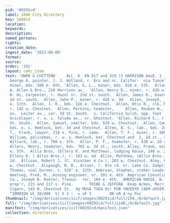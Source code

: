```yaml
---
pid: '00291cd'
label: 1880 City Directory
key: 1880cd
location: 
keywords: 
description: 
named_persons: 
rights: 
creation_date: 
ingest_date: '2023-08-09'
format: 
source: 
order: '291'
layout: cmhc_item
text: 'OWEN & CHITTEND     ALL  6  EN 817 and 319 )} HARRISON AavE. 1  AME  Allen,
  George A. painter, J. J. Holland, r. Oro and nr. Califor-  nia Tunnel.  Allen, Gus,
  miner, bds. 500 e. 6th. ‘Allen, G. L., miner, bds. 626 e. 5th.  Allen G. W., with
  A. Allen & Bro., 210 Harrison av_  ‘Allen, Henry D., miner, r. 426 w. 3d.  Allen,
  H. Hi, carpenter, r. Hazel nr. 2nd st. south.  Allen, James R., boarding, r. 136
  2d st. south.  Allen, John P., miner, r. 426 w. 3d.  Alien, Joseph, jab., r. head
  e. 11th.  Allen, J. R., bds. 126 e. Chestnut.  Allen, Otis R., clk, Manville & McCarthy,
  r. 142 w. Chestnut.  Allen, Perkins, teamster,     Allen, Reuben W., miner, r. s.  Harrison
  av.  Leiter av., cor. 3d St. South.  s. California Gulch, opp. foot  Allen, Richard,
  bricklayer, r. e. s. Toledo av., nr. Ghestnut. ‘Allen, Richard S., r. 127 w. 2d
  St. South.  Allen, Samuel, smelter, bds. 529 w. Chestnut.  Allen, Samuel, miner,
  bds. e. s. Hemlock, bet. 3d and Chestnut. Alten, 8. S., lab., bds. 201 c. Chestnut.  Allen,
  T,. Frank, lawyer, 218 n. Pine, r. same.  Allen, T. F., miner, r. 409 n. Spruce.  Allen,
  William, policeman, r. w. s. Hemlock, bet. Chestnut and  2, 2d st., south. |  Alfén,
  Willard, lab., r. 700 e. 5th.  Aller, P. F., teamster, r. 630 w. 3d st., south.
  Allers, Henry, teamster, bds. 702 w. 3d st., south. Alley, Frank, miner, r. 502
  e. 5th.  Allia Bros, (Ellery K. and Matthew), lodging house, 148 w. 2d. ‘Allin,
  Ellery K. ( Allin Bros.), r. 143 w. od  Allin, Matthew, (Allin Bros.), r. 143 w.
  2d.  Allison, Robert J. (C. Visscher é Co.), 203 w. Chestnut. Almy, F. R., r. 406
  w. Chestnut.  Alspaugh, N. B., driver, r. Oro rd. nr. Lake Co. Sampling Works. Alway,
  Thomas, coal burner, r. 528‘ e. 12th. Ambrose, Stephen, stoker Leadville Gas Co.
  Amelung, Fred. M., mining engineer, vr. 201 e. 4th. Amprican Consolidated Mining
  Co., Joseph B. Keeler, Treasu-  rer, 104 e. 4th.  AMERICAN HOUSE, W. C. Needles,
  prop’r, 215 and 217 s. Pine.     . TRIBE & JEFFERA  Keep Ackes, Merrill & Condit’s
  Cigars, 145 W. Chestnut St.  4g MUSA 7SEA Oz! PUB YNUEEYD [AEM oDUIM ‘HOKE “aeAEUEONd
  “IBMDIOH Ul 30/000  S| 5 2 :  = oF 3        ON oR 4 ny Pus         '
thumbnail: "/img/derivatives/iiif/images/00291cd/full/250,/0/default.jpg"
full: "/img/derivatives/iiif/images/00291cd/full/1140,/0/default.jpg"
manifest: "/img/derivatives/iiif/00291cd/manifest.json"
collection: directories
---
```


